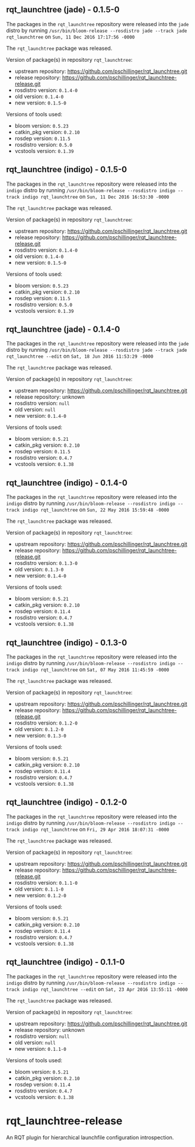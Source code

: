 ## rqt_launchtree (jade) - 0.1.5-0

The packages in the `rqt_launchtree` repository were released into the `jade` distro by running `/usr/bin/bloom-release --rosdistro jade --track jade rqt_launchtree` on `Sun, 11 Dec 2016 17:17:56 -0000`

The `rqt_launchtree` package was released.

Version of package(s) in repository `rqt_launchtree`:

- upstream repository: https://github.com/pschillinger/rqt_launchtree.git
- release repository: https://github.com/pschillinger/rqt_launchtree-release.git
- rosdistro version: `0.1.4-0`
- old version: `0.1.4-0`
- new version: `0.1.5-0`

Versions of tools used:

- bloom version: `0.5.23`
- catkin_pkg version: `0.2.10`
- rosdep version: `0.11.5`
- rosdistro version: `0.5.0`
- vcstools version: `0.1.39`


## rqt_launchtree (indigo) - 0.1.5-0

The packages in the `rqt_launchtree` repository were released into the `indigo` distro by running `/usr/bin/bloom-release --rosdistro indigo --track indigo rqt_launchtree` on `Sun, 11 Dec 2016 16:53:30 -0000`

The `rqt_launchtree` package was released.

Version of package(s) in repository `rqt_launchtree`:

- upstream repository: https://github.com/pschillinger/rqt_launchtree.git
- release repository: https://github.com/pschillinger/rqt_launchtree-release.git
- rosdistro version: `0.1.4-0`
- old version: `0.1.4-0`
- new version: `0.1.5-0`

Versions of tools used:

- bloom version: `0.5.23`
- catkin_pkg version: `0.2.10`
- rosdep version: `0.11.5`
- rosdistro version: `0.5.0`
- vcstools version: `0.1.39`


## rqt_launchtree (jade) - 0.1.4-0

The packages in the `rqt_launchtree` repository were released into the `jade` distro by running `/usr/bin/bloom-release --rosdistro jade --track jade rqt_launchtree --edit` on `Sat, 18 Jun 2016 11:53:29 -0000`

The `rqt_launchtree` package was released.

Version of package(s) in repository `rqt_launchtree`:

- upstream repository: https://github.com/pschillinger/rqt_launchtree.git
- release repository: unknown
- rosdistro version: `null`
- old version: `null`
- new version: `0.1.4-0`

Versions of tools used:

- bloom version: `0.5.21`
- catkin_pkg version: `0.2.10`
- rosdep version: `0.11.5`
- rosdistro version: `0.4.7`
- vcstools version: `0.1.38`


## rqt_launchtree (indigo) - 0.1.4-0

The packages in the `rqt_launchtree` repository were released into the `indigo` distro by running `/usr/bin/bloom-release --rosdistro indigo --track indigo rqt_launchtree` on `Sun, 22 May 2016 15:59:48 -0000`

The `rqt_launchtree` package was released.

Version of package(s) in repository `rqt_launchtree`:

- upstream repository: https://github.com/pschillinger/rqt_launchtree.git
- release repository: https://github.com/pschillinger/rqt_launchtree-release.git
- rosdistro version: `0.1.3-0`
- old version: `0.1.3-0`
- new version: `0.1.4-0`

Versions of tools used:

- bloom version: `0.5.21`
- catkin_pkg version: `0.2.10`
- rosdep version: `0.11.4`
- rosdistro version: `0.4.7`
- vcstools version: `0.1.38`


## rqt_launchtree (indigo) - 0.1.3-0

The packages in the `rqt_launchtree` repository were released into the `indigo` distro by running `/usr/bin/bloom-release --rosdistro indigo --track indigo rqt_launchtree` on `Sat, 07 May 2016 11:45:59 -0000`

The `rqt_launchtree` package was released.

Version of package(s) in repository `rqt_launchtree`:

- upstream repository: https://github.com/pschillinger/rqt_launchtree.git
- release repository: https://github.com/pschillinger/rqt_launchtree-release.git
- rosdistro version: `0.1.2-0`
- old version: `0.1.2-0`
- new version: `0.1.3-0`

Versions of tools used:

- bloom version: `0.5.21`
- catkin_pkg version: `0.2.10`
- rosdep version: `0.11.4`
- rosdistro version: `0.4.7`
- vcstools version: `0.1.38`


## rqt_launchtree (indigo) - 0.1.2-0

The packages in the `rqt_launchtree` repository were released into the `indigo` distro by running `/usr/bin/bloom-release --rosdistro indigo --track indigo rqt_launchtree` on `Fri, 29 Apr 2016 18:07:31 -0000`

The `rqt_launchtree` package was released.

Version of package(s) in repository `rqt_launchtree`:

- upstream repository: https://github.com/pschillinger/rqt_launchtree.git
- release repository: https://github.com/pschillinger/rqt_launchtree-release.git
- rosdistro version: `0.1.1-0`
- old version: `0.1.1-0`
- new version: `0.1.2-0`

Versions of tools used:

- bloom version: `0.5.21`
- catkin_pkg version: `0.2.10`
- rosdep version: `0.11.4`
- rosdistro version: `0.4.7`
- vcstools version: `0.1.38`


## rqt_launchtree (indigo) - 0.1.1-0

The packages in the `rqt_launchtree` repository were released into the `indigo` distro by running `/usr/bin/bloom-release --rosdistro indigo --track indigo rqt_launchtree --edit` on `Sat, 23 Apr 2016 13:55:11 -0000`

The `rqt_launchtree` package was released.

Version of package(s) in repository `rqt_launchtree`:

- upstream repository: https://github.com/pschillinger/rqt_launchtree.git
- release repository: unknown
- rosdistro version: `null`
- old version: `null`
- new version: `0.1.1-0`

Versions of tools used:

- bloom version: `0.5.21`
- catkin_pkg version: `0.2.10`
- rosdep version: `0.11.4`
- rosdistro version: `0.4.7`
- vcstools version: `0.1.38`


# rqt_launchtree-release
An RQT plugin for hierarchical launchfile configuration introspection.
